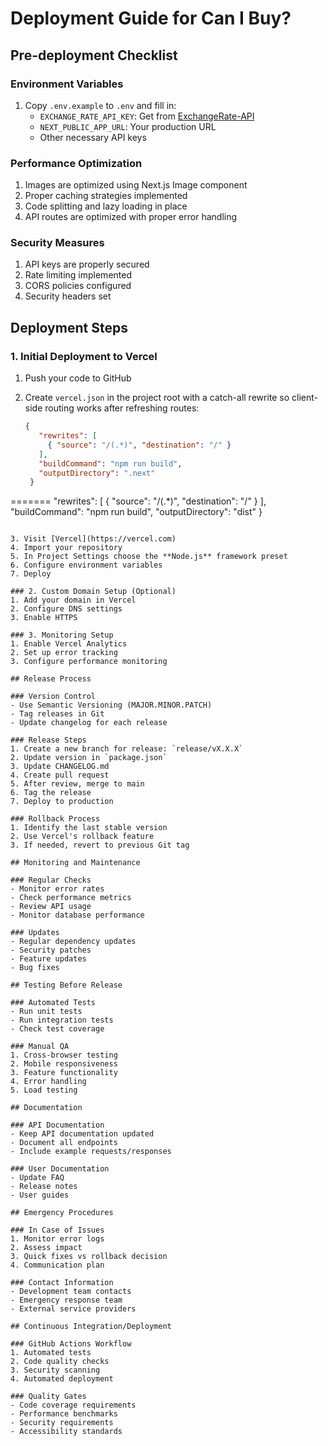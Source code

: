 # Deployment Guide for Can I Buy?

## Pre-deployment Checklist

### Environment Variables
1. Copy `.env.example` to `.env` and fill in:
   - `EXCHANGE_RATE_API_KEY`: Get from [ExchangeRate-API](https://www.exchangerate-api.com)
   - `NEXT_PUBLIC_APP_URL`: Your production URL
   - Other necessary API keys

### Performance Optimization
1. Images are optimized using Next.js Image component
2. Proper caching strategies implemented
3. Code splitting and lazy loading in place
4. API routes are optimized with proper error handling

### Security Measures
1. API keys are properly secured
2. Rate limiting implemented
3. CORS policies configured
4. Security headers set

## Deployment Steps

### 1. Initial Deployment to Vercel
1. Push your code to GitHub
2. Create `vercel.json` in the project root with a catch-all rewrite so client-side
   routing works after refreshing routes:

   ```json
   {
      "rewrites": [
        { "source": "/(.*)", "destination": "/" }
      ],
      "buildCommand": "npm run build",
      "outputDirectory": ".next"
    }
    ```
=======
     "rewrites": [
       { "source": "/(.*)", "destination": "/" }
     ],
     "buildCommand": "npm run build",
     "outputDirectory": "dist"
   }
   ```

3. Visit [Vercel](https://vercel.com)
4. Import your repository
5. In Project Settings choose the **Node.js** framework preset
6. Configure environment variables
7. Deploy

### 2. Custom Domain Setup (Optional)
1. Add your domain in Vercel
2. Configure DNS settings
3. Enable HTTPS

### 3. Monitoring Setup
1. Enable Vercel Analytics
2. Set up error tracking
3. Configure performance monitoring

## Release Process

### Version Control
- Use Semantic Versioning (MAJOR.MINOR.PATCH)
- Tag releases in Git
- Update changelog for each release

### Release Steps
1. Create a new branch for release: `release/vX.X.X`
2. Update version in `package.json`
3. Update CHANGELOG.md
4. Create pull request
5. After review, merge to main
6. Tag the release
7. Deploy to production

### Rollback Process
1. Identify the last stable version
2. Use Vercel's rollback feature
3. If needed, revert to previous Git tag

## Monitoring and Maintenance

### Regular Checks
- Monitor error rates
- Check performance metrics
- Review API usage
- Monitor database performance

### Updates
- Regular dependency updates
- Security patches
- Feature updates
- Bug fixes

## Testing Before Release

### Automated Tests
- Run unit tests
- Run integration tests
- Check test coverage

### Manual QA
1. Cross-browser testing
2. Mobile responsiveness
3. Feature functionality
4. Error handling
5. Load testing

## Documentation

### API Documentation
- Keep API documentation updated
- Document all endpoints
- Include example requests/responses

### User Documentation
- Update FAQ
- Release notes
- User guides

## Emergency Procedures

### In Case of Issues
1. Monitor error logs
2. Assess impact
3. Quick fixes vs rollback decision
4. Communication plan

### Contact Information
- Development team contacts
- Emergency response team
- External service providers

## Continuous Integration/Deployment

### GitHub Actions Workflow
1. Automated tests
2. Code quality checks
3. Security scanning
4. Automated deployment

### Quality Gates
- Code coverage requirements
- Performance benchmarks
- Security requirements
- Accessibility standards
